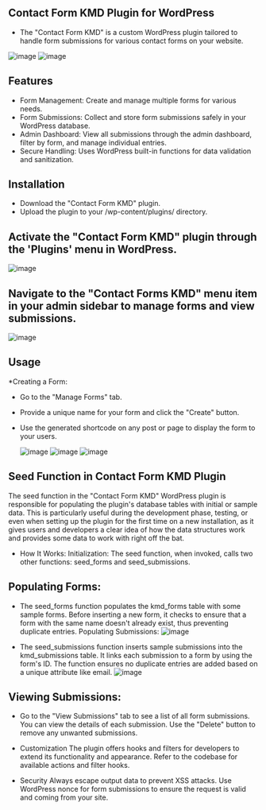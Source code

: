 ## Contact Form KMD Plugin for WordPress
* The "Contact Form KMD" is a custom WordPress plugin tailored to handle form submissions for various contact forms on your website.


![image](https://github.com/jefersondepaula/contact-form-kmd/assets/55894519/c9354a52-0a95-4c2e-8f0d-434a2e4709e3)
![image](https://github.com/jefersondepaula/contact-form-kmd/assets/55894519/cc47ada3-8dc7-4c72-b5de-7a9959f7dc45)


## Features
* Form Management: Create and manage multiple forms for various needs.
* Form Submissions: Collect and store form submissions safely in your WordPress database.
* Admin Dashboard: View all submissions through the admin dashboard, filter by form, and manage individual entries.
* Secure Handling: Uses WordPress built-in functions for data validation and sanitization.
## Installation
* Download the "Contact Form KMD" plugin.
* Upload the plugin to your /wp-content/plugins/ directory.
## Activate the "Contact Form KMD" plugin through the 'Plugins' menu in WordPress.
![image](https://github.com/jefersondepaula/contact-form-kmd/assets/55894519/9714562c-a269-4dae-bf17-0470fa001d86)

## Navigate to the "Contact Forms KMD" menu item in your admin sidebar to manage forms and view submissions.
![image](https://github.com/jefersondepaula/contact-form-kmd/assets/55894519/708ca0bb-11a2-42ff-b949-039bc58a8e16)

## Usage
*Creating a Form:
* Go to the "Manage Forms" tab.
* Provide a unique name for your form and click the "Create" button.
* Use the generated shortcode on any post or page to display the form to your users.
  
  ![image](https://github.com/jefersondepaula/contact-form-kmd/assets/55894519/bb18bfd6-9efe-4258-930f-9d98e7c03171)
  ![image](https://github.com/jefersondepaula/contact-form-kmd/assets/55894519/cda3ab67-f14d-404b-bfb8-483cc8102628)
  ![image](https://github.com/jefersondepaula/contact-form-kmd/assets/55894519/4cd1fb21-724b-454c-b28c-315cdcda576c)

## Seed Function in Contact Form KMD Plugin
The seed function in the "Contact Form KMD" WordPress plugin is responsible for populating the plugin's database tables with initial or sample data. This is particularly useful during the development phase, testing, or even when setting up the plugin for the first time on a new installation, as it gives users and developers a clear idea of how the data structures work and provides some data to work with right off the bat.

* How It Works:
Initialization:
The seed function, when invoked, calls two other functions: seed_forms and seed_submissions.

## Populating Forms:

* The seed_forms function populates the kmd_forms table with some sample forms.
Before inserting a new form, it checks to ensure that a form with the same name doesn't already exist, thus preventing duplicate entries.
Populating Submissions:
![image](https://github.com/jefersondepaula/contact-form-kmd/assets/55894519/1b2ae793-d388-4ce8-8350-e6ecbff17c04)

* The seed_submissions function inserts sample submissions into the kmd_submissions table.
It links each submission to a form by using the form's ID.
The function ensures no duplicate entries are added based on a unique attribute like email.
![image](https://github.com/jefersondepaula/contact-form-kmd/assets/55894519/7a9371d5-f0bc-4ff2-a2b6-3dc785ea9754)

## Viewing Submissions:

* Go to the "View Submissions" tab to see a list of all form submissions.
You can view the details of each submission.
Use the "Delete" button to remove any unwanted submissions.
* Customization
The plugin offers hooks and filters for developers to extend its functionality and appearance. Refer to the codebase for available actions and filter hooks.

* Security
Always escape output data to prevent XSS attacks.
Use WordPress nonce for form submissions to ensure the request is valid and coming from your site.
